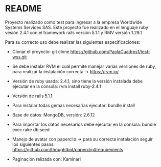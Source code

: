 # README

Proyecto realizado como test para ingresar a la empresa Worldwide Systems Services SAS. Este proyecto fue realizado en el lenguaje ruby vesión 2.4.1 con el framework rails versión 5.1.1 y RMV versión 1.29.1

Para su correcto uso debe realizar las siguientes especificaciones:

* Clonar el proyecto: git clone https://github.com/PaolaCuadros1/test-wss.git

* Se debe instalar RVM el cual permite manejar varias versiones de ruby, para realizar la instalación correcta -> https://rvm.io/

* Versión de ruby usada: 2.4.1, sino tiene la versión instalada debe ejecutar en la consola: rvm install ruby-2.4.1

* Versión de rails 5.1.1

* Para instalar todas gemas necesarias ejecutar: bundle install

* Base de datos: MongoDB, versión: 2.6.12

* Para importar los datos necesarios debe ejecutar en la consola: bundle exec rake db:seed

* Manejo de avatar con paperclip -> para su correcta instalación seguir los siguientes pasos: https://github.com/thoughtbot/paperclip#requirements

* Paginación relizada con: Kaminari
